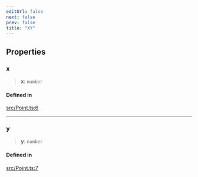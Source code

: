 ```yaml
---
editUrl: false
next: false
prev: false
title: "XY"
---
```


## Properties

### x

> **x**: `number`

#### Defined in

[src/Point.ts:6](https://github.com/fabricjs/fabric.js/blob/8748628df7e9de00ba77413bfc3ad9e9fe9d4f30/src/Point.ts#L6)

***

### y

> **y**: `number`

#### Defined in

[src/Point.ts:7](https://github.com/fabricjs/fabric.js/blob/8748628df7e9de00ba77413bfc3ad9e9fe9d4f30/src/Point.ts#L7)

